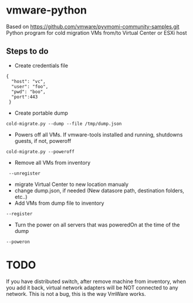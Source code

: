 # vmware-python

Based on  https://github.com/vmware/pyvmomi-community-samples.git
Python program for cold migration VMs from/to Virtual Center or ESXi host

## Steps to do

* Create credentials file 
```
{ 
  "host": "vc", 
  "user": "foo", 
  "pwd": "boo", 
  "port":443
 }
```
* Create portable dump
```
cold-migrate.py --dump --file /tmp/dump.json
```
* Powers off all VMs. If vmware-tools installed and running, shutdowns guests, if not, poweroff
```
cold-migrate.py --poweroff
```
* Remove all VMs from inventory
```
 --unregister
```
* migrate Virtual Center to new location manualy
* change dump.json, if needed (New datasore path, destination folders, etc..)
* Add VMs from dump file to inventory
```
--register
```
* Turn the power on all servers that was poweredOn at the time of the dump
```
--poweron
```

# TODO
If you have distributed switch, after remove machine from inventory,
when you add it back, virtual network adapters will be NOT connected to
any network. This is not a bug, this is the way VmWare works.
